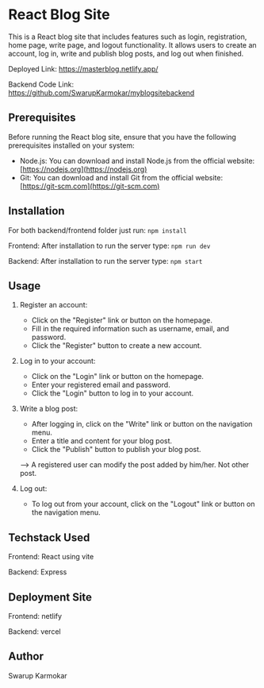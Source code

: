 # React Blog Site

This is a React blog site that includes features such as login, registration, home page, write page, and logout functionality. It allows users to create an account, log in, write and publish blog posts, and log out when finished.

Deployed Link: https://masterblog.netlify.app/

Backend Code Link: https://github.com/SwarupKarmokar/myblogsitebackend

## Prerequisites

Before running the React blog site, ensure that you have the following prerequisites installed on your system:

- Node.js: You can download and install Node.js from the official website: [https://nodejs.org](https://nodejs.org)
- Git: You can download and install Git from the official website: [https://git-scm.com](https://git-scm.com)

## Installation

For both backend/frontend folder just run: ``` npm install ```

Frontend: After installation to run the server type: ``` npm run dev ```

Backend: After installation to run the server type: ``` npm start ```


## Usage

1. Register an account:

   - Click on the "Register" link or button on the homepage.
   - Fill in the required information such as username, email, and password.
   - Click the "Register" button to create a new account.

2. Log in to your account:

   - Click on the "Login" link or button on the homepage.
   - Enter your registered email and password.
   - Click the "Login" button to log in to your account.

3. Write a blog post:

   - After logging in, click on the "Write" link or button on the navigation menu.
   - Enter a title and content for your blog post.
   - Click the "Publish" button to publish your blog post.

   --> A registered user can modify the post added by him/her. Not other post.

4. Log out:

   - To log out from your account, click on the "Logout" link or button on the navigation menu.


## Techstack Used

Frontend: React using vite 

Backend: Express

## Deployment Site

Frontend: netlify

Backend: vercel

## Author

Swarup Karmokar

